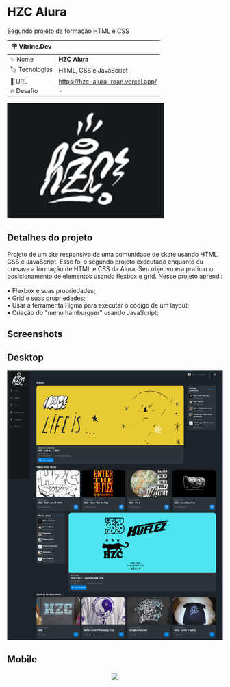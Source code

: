 # HZC Alura

Segundo projeto da formação HTML e CSS 

| :placard: Vitrine.Dev |     |
| -------------  | --- |
| :sparkles: Nome        | **HZC Alura**
| :label: Tecnologias | HTML, CSS e JavaScript
| :rocket: URL         | https://hzc-alura-roan.vercel.app/
| :fire: Desafio     | -


![](https://raw.githubusercontent.com/guilhermeSilva94/hzc-alura/master/img/logoSite.png#vitrinedev)

## Detalhes do projeto

Projeto de um site responsivo de uma comunidade de skate usando HTML, CSS e JavaScript. 
Esse foi o segundo projeto executado enquanto eu cursava a formação de HTML e CSS da Alura. 
Seu objetivo era praticar o posicionamento de elementos usando flexbox e grid. Nesse projeto aprendi:<br>
<br>• Flexbox e suas propriedades; <br>
• Grid e suas propriedades; <br>
• Usar a ferramenta Figma para executar o código de um layout; <br>
• Criação do "menu hamburguer" usando JavaScript; <br>

## Screenshots

## Desktop
![](https://raw.githubusercontent.com/guilhermeSilva94/hzc-alura/master/img/PaginaDesktop.png)

## Mobile
<p align="center">
  <img width="300" src="./img/PaginaMobile.png" align="center"></img>
</p>

